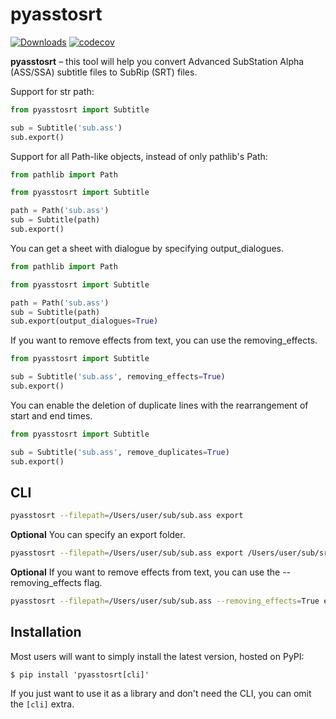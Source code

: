 pyasstosrt
=================================================================================================================================================================================

[![Downloads](https://pepy.tech/badge/pyasstosrt)](https://pepy.tech/project/pyasstosrt) [![codecov](https://codecov.io/gh/GitBib/pyasstosrt/branch/master/graph/badge.svg?token=VGTJ3NYHOV)](https://codecov.io/gh/GitBib/pyasstosrt)

**pyasstosrt** – this tool will help you convert Advanced SubStation Alpha (ASS/SSA) subtitle files to SubRip (SRT) files.

Support for str path:
```python
from pyasstosrt import Subtitle

sub = Subtitle('sub.ass')
sub.export()
```

Support for all Path-like objects, instead of only pathlib's Path:

```python
from pathlib import Path

from pyasstosrt import Subtitle

path = Path('sub.ass')
sub = Subtitle(path)
sub.export()
```

You can get a sheet with dialogue by specifying output_dialogues.

```python
from pathlib import Path

from pyasstosrt import Subtitle

path = Path('sub.ass')
sub = Subtitle(path)
sub.export(output_dialogues=True)
```

If you want to remove effects from text, you can use the removing_effects.

```python
from pyasstosrt import Subtitle

sub = Subtitle('sub.ass', removing_effects=True)
sub.export()
```

You can enable the deletion of duplicate lines with the rearrangement of start and end times.

```python
from pyasstosrt import Subtitle

sub = Subtitle('sub.ass', remove_duplicates=True)
sub.export()
```
CLI
------------
```bash
pyasstosrt --filepath=/Users/user/sub/sub.ass export
```

**Optional** You can specify an export folder.
```bash
pyasstosrt --filepath=/Users/user/sub/sub.ass export /Users/user/sub/srt
```

**Optional** If you want to remove effects from text, you can use the --removing_effects flag.
```bash
pyasstosrt --filepath=/Users/user/sub/sub.ass --removing_effects=True export /Users/user/sub/srt
```
Installation
------------
Most users will want to simply install the latest version, hosted on PyPI:

    $ pip install 'pyasstosrt[cli]'

If you just want to use it as a library and don't need the CLI, you can omit the `[cli]` extra.
